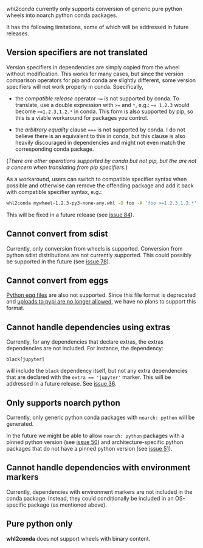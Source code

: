 *whl2conda* currently only supports conversion of generic pure python wheels
into noarch python conda packages.

It has the following limitations, some of which will be addressed in future
releases.

## Version specifiers are not translated

Version specifiers in dependencies are simply copied from
the wheel without modification. This works for many cases,
but since the version comparison operators for pip and conda
are slightly different, some version specifiers will not work
properly in conda. Specifically,

* the *compatible release* operator `~=` is not supported by conda.
    To translate, use a double expression with `>=` and `*`, e.g.:
    `~= 1.2.3` would become `>=1.2.3,1.2.*` in conda. This form is
    also supported by pip, so this is a viable workaround for packages
    you control.
  
  
* the *arbitrary equality* clause `===` is not supported by conda.
    I do not believe there is an equivalent to this in conda, but
    this clause is also heavily discouraged in dependencies and
    might not even match the corresponding conda package.

(*There are other operations supported by conda but not pip, but
the are not a concern when translating from pip specifiers.*)

As a workaround, users can switch to compatible specifier syntax when
possible and otherwise can remove the offending package and add it
back with compatible specifier syntax, e.g.:

```bash
whl2conda mywheel-1.2.3-py3-none-any.whl -D foo -A 'foo >=1.2.3,1.2.*'
```

This will be fixed in a future release 
(see [issue 84](https://github.com/zuzukin/whl2conda/issues/84)).

## Cannot convert from sdist

Currently, only conversion from wheels is supported. Conversion from python sdist
distributions are not currently supported. This could possibly be supported in 
the future (see [issue 78](https://github.com/zuzukin/whl2conda/issues/78)).

## Cannot convert from eggs

[Python egg files](https://packaging.python.org/en/latest/discussions/wheel-vs-egg/) 
are also not supported. Since this file format is deprecated and 
[uploads to pypi are no longer allowed](https://blog.pypi.org/posts/2023-06-26-deprecate-egg-uploads/),
we have no plans to support this format.

## Cannot handle dependencies using extras

Currently, for any dependencies that declare extras, the extras dependencies
are not included. For instance, the dependency:

```
black[jupyter]
```

will include the `black` dependency itself, but not any extra dependencies
that are declared with the `extra == 'jupyter'` marker. This will be addressed
in a future release. See [issue 36](https://github.com/zuzukin/whl2conda/issues/36).

## Only supports noarch python

Currently, only generic python conda packages with `noarch: python` will be generated.

In the future we might be able to allow `noarch: python` packages with a pinned python
version (see [issue 50](https://github.com/zuzukin/whl2conda/issues/50)) and
architecture-specific python packages that do not have a pinned python version
(see [issue 51](https://github.com/zuzukin/whl2conda/issues/51)).

## Cannot handle dependencies with environment markers

Currently, dependencies with environment markers are not included in the conda
package. Instead, they could conditionally be included in an OS-specific package
(as mentioned above).

## Pure python only

**whl2conda** does not support wheels with binary content. 


